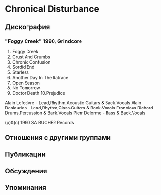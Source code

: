 # Chronical Disturbance



## Дискография

### "Foggy Creek" 1990, Grindcore

1. Foggy Creek
2. Crust And Crumbs
3. Chronic Confusion
4. Sordid End
5. Starless
6. Another Day In The Ratrace
7. Open Season
8. No Tomorrow
9. Doctor Death
10.Prejudice

Alain Lefedvre - Lead,Rhythm,Acoustic Guitars & Back.Vocals
Alain Deslauries - Lead,Rhythm,Class.Guitars & Back.Vocals
Francious Richard - Drums,Percussion & Back.Vocals
Pierr Delorme - Bass & Back.Vocals

(p)&(c) 1990 SA BUCHER Records


## Отношения с другими группами


## Публикации


## Обсуждения


## Упоминания

